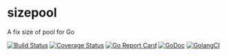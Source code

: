# sizepool
A fix size of pool for Go

[![Build Status](https://www.travis-ci.org/FelixSeptem/sizepool.svg?branch=master)](https://www.travis-ci.org/FelixSeptem/sizepool)
[![Coverage Status](https://coveralls.io/repos/github/FelixSeptem/sizepool/badge.svg?branch=master)](https://coveralls.io/github/FelixSeptem/sizepool?branch=master)
[![Go Report Card](https://goreportcard.com/badge/github.com/FelixSeptem/sizepool)](https://goreportcard.com/report/github.com/FelixSeptem/sizepool)
[![GoDoc](http://godoc.org/github.com/FelixSeptem/sizepool?status.svg)](http://godoc.org/github.com/FelixSeptem/sizepool)
[![GolangCI](https://golangci.com/badges/github.com/FelixSeptem/sizepool.svg)](https://golangci.com/r/github.com/FelixSeptem/sizepool)
